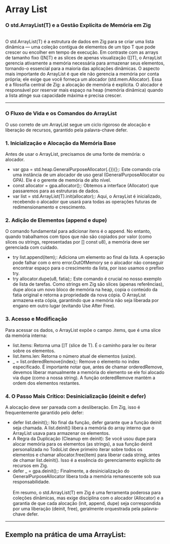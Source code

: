 # Array List 
### O std.ArrayList(T) e a Gestão Explícita de Memória em Zig
<br>
O std.ArrayList(T) é a estrutura de dados em Zig para 
se criar uma lista dinâmica — uma coleção contígua de 
elementos de um tipo T que pode crescer ou encolher em 
tempo de execução. Em contraste com as arrays de 
tamanho fixo ([N]T) e as 
slices de apenas visualização ([]T), o ArrayList 
gerencia ativamente a memória necessária para 
armazenar seus elementos, 
tornando-o essencial para a maioria das aplicações 
dinâmicas.
O aspecto mais importante do ArrayList é que ele não 
gerencia a memória por conta própria; ele exige que 
você forneça um 
alocador (std.mem.Allocator). Essa é a filosofia 
central de Zig: a alocação de memória é explícita. O 
alocador é 
responsável por reservar mais espaço na heap (memória 
dinâmica) quando a lista atinge sua capacidade máxima 
e precisa 
crescer. 

---
### O Fluxo de Vida e os Comandos do ArrayList
O uso correto de um ArrayList segue um ciclo rigoroso 
de alocação e liberação de recursos, garantido pela 
palavra-chave 
defer.
### 1. Inicialização e Alocação da Memória Base
Antes de usar o ArrayList, precisamos de uma fonte de 
memória: o alocador.
- var gpa = std.heap.GeneralPurposeAllocator(.{}){};: Este comando cria uma instância de um alocador de uso geral (GeneralPurposeAllocator ou GPA). Ele é o gerente de memória de alto nível.
- const allocator = gpa.allocator();: Obtemos a interface (Allocator) que passaremos para as estruturas de dados.
- var list = std.ArrayList(T).init(allocator);: Aqui, o ArrayList é inicializado, recebendo o alocador que usará para todas as operações futuras de redimensionamento e crescimento.
### 2. Adição de Elementos (append e dupe)
O comando fundamental para adicionar itens é o append. 
No entanto, quando trabalhamos com tipos que não são 
copiados por 
valor (como slices ou strings, representadas por []
const u8), a memória deve ser gerenciada com cuidado.
- try list.append(item);: Adiciona um elemento ao final da lista. A operação pode falhar com o erro error.OutOfMemory se o alocador não conseguir encontrar espaço para o crescimento da lista, por isso usamos o prefixo try.
- try allocator.dupe(u8, fatia);: Este comando é crucial no nosso exemplo de lista de tarefas. Como strings em Zig são slices (apenas referências), dupe aloca um novo bloco de memória na heap, copia o conteúdo da fatia original e retorna a propriedade da nova cópia. O ArrayList armazena esta cópia, garantindo que a memória não seja liberada por engano em outro lugar (evitando Use After Free).
### 3. Acesso e Modificação
Para acessar os dados, o ArrayList expõe o campo .items, que é uma slice da memória interna:
- list.items: Retorna uma []T (slice de T). É o caminho para ler ou iterar sobre os elementos.
- list.items.len: Retorna o número atual de elementos (usize).
- _ = list.orderedRemove(index);: Remove o elemento no index especificado. É importante notar que, antes de chamar orderedRemove, devemos liberar manualmente a memória do elemento se ele foi alocado via dupe (como a nossa string). A função orderedRemove mantém a ordem dos elementos restantes.
### 4. O Passo Mais Crítico: Desinicialização (deinit e defer)
A alocação deve ser pareada com a desliberação. Em Zig, isso é frequentemente garantido pelo defer:
- defer list.deinit();: No final da função, defer garante que a função deinit seja chamada. A list.deinit() libera a memória do array interno que o ArrayList usava para armazenar os elementos.
- A Regra da Duplicação (Cleanup em deinit): Se você usou dupe para alocar memória para os elementos (as strings), a sua função deinit personalizada no TodoList deve primeiro iterar sobre todos os elementos e chamar allocator.free(item) para liberar cada string, antes de chamar list.deinit(). Isso é a essência do gerenciamento explícito de recursos em Zig.
- defer _ = gpa.deinit();: Finalmente, a desinicialização do GeneralPurposeAllocator libera toda a memória remanescente sob sua responsabilidade.
<br></br>
Em resumo, o std.ArrayList(T) em Zig é uma ferramenta poderosa para coleções dinâmicas, mas exige disciplina com o 
alocador (Allocator) e a garantia de que cada alocação (init, append, dupe) seja correspondida por uma liberação (deinit, 
free), geralmente orquestrada pela palavra-chave defer.

---
## Exemplo na prática de uma ArrayList: